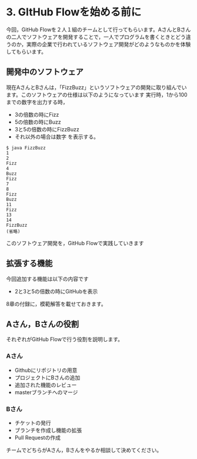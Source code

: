 # 3. GItHub Flowを始める前に
今回，GitHub Flowを２人１組のチームとして行ってもらいます。AさんとBさんの二人でソフトウェアを開発することで，一人でプログラムを書くときとどう違うのか，実際の企業で行われているソフトウェア開発がどのようなものかを体験してもらいます。

## 開発中のソフトウェア
現在AさんとBさんは，「FizzBuzz」というソフトウェアの開発に取り組んでいます。このソフトウェアの仕様は以下のようになっています
実行時，1から100までの数字を出力する時，
* 3の倍数の時にFizz
* 5の倍数の時にBuzz
* 3と5の倍数の時にFizzBuzz
* それ以外の場合は数字
を表示する。
~~~
$ java FizzBuzz
1
2
Fizz
4
Buzz
Fizz
7
8
Fizz
Buzz
11
Fizz
13
14
FizzBuzz
(省略)
~~~
このソフトウェア開発を，GitHub Flowで実践していきます

## 拡張する機能
今回追加する機能は以下の内容です

* 2と3と5の倍数の時にGitHubを表示

8章の付録に，模範解答を載せておきます。

## Aさん，Bさんの役割
それぞれがGitHub Flowで行う役割を説明します。
### Aさん
* Githubにリポジトリの用意
* プロジェクトにBさんの追加
* 追加された機能のレビュー
* masterブランチへのマージ

### Bさん
* チケットの発行
* ブランチを作成し機能の拡張
* Pull Requestの作成

チームでどちらがAさん，Bさんをやるか相談して決めてください。



